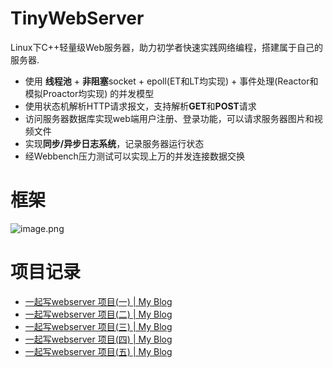 # TinyWebServer


Linux下C++轻量级Web服务器，助力初学者快速实践网络编程，搭建属于自己的服务器.

- 使用 **线程池** + **非阻塞**socket + epoll(ET和LT均实现) + 事件处理(Reactor和模拟Proactor均实现) 的并发模型
- 使用状态机解析HTTP请求报文，支持解析**GET**和**POST**请求
- 访问服务器数据库实现web端用户注册、登录功能，可以请求服务器图片和视频文件
- 实现**同步/异步日志系统**，记录服务器运行状态
- 经Webbench压力测试可以实现上万的并发连接数据交换

# 框架

<img src="https://camo.githubusercontent.com/326c456073716c6a81d925154df43a7787cf4088b794590c76a0f122274e7ef4/687474703a2f2f7777312e73696e61696d672e636e2f6c617267652f303035544a3263376c79316765306a3161747135686a33306736306c6d3077342e6a7067" alt="image.png" style="zoom:100%;" />


# 项目记录

- [一起写webserver 项目(一) | My Blog](https://www.yesho.top/2024/04/29/%E4%B8%80%E8%B5%B7%E5%86%99webserver%20%E9%A1%B9%E7%9B%AE(%E4%B8%80)/)
- [一起写webserver 项目(二) | My Blog](https://www.yesho.top/2024/04/29/%E4%B8%80%E8%B5%B7%E5%86%99webserver%20%E9%A1%B9%E7%9B%AE(%E4%BA%8C)/)
- [一起写webserver 项目(三) | My Blog](https://www.yesho.top/2024/04/30/%E4%B8%80%E8%B5%B7%E5%86%99webserver%20%E9%A1%B9%E7%9B%AE(%E4%B8%89)/)
- [一起写webserver 项目(四) | My Blog](https://www.yesho.top/2024/04/30/%E4%B8%80%E8%B5%B7%E5%86%99webserver%20%E9%A1%B9%E7%9B%AE(%E5%9B%9B)/)
- [一起写webserver 项目(五) | My Blog](https://www.yesho.top/2024/04/30/%E4%B8%80%E8%B5%B7%E5%86%99webserver%20%E9%A1%B9%E7%9B%AE(%E4%BA%94)/)

